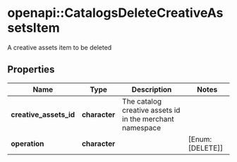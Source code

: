 # openapi::CatalogsDeleteCreativeAssetsItem

A creative assets item to be deleted

## Properties
Name | Type | Description | Notes
------------ | ------------- | ------------- | -------------
**creative_assets_id** | **character** | The catalog creative assets id in the merchant namespace | 
**operation** | **character** |  | [Enum: [DELETE]] 


